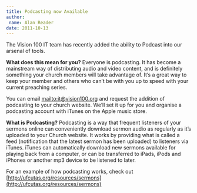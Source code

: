 ```yaml
---
title: Podcasting now Available
author:
 name: Alan Reader
date: 2011-10-13
---
```


The Vision 100 IT team has recently added the ability to Podcast into our arsenal of tools.

**What does this mean for you?** Everyone is podcasting. It has become a mainstream way of distributing audio and video content, and is definitely something your church members will take advantage of. It’s a great way to keep your member and others who can’t be with you up to speed with your current preaching series.

You can email <mailto:it@vision100.org> and request the addition of podcasting to your church website. We’ll set it up for you and organise a podcasting account with iTunes on the Apple music store.

**What is Podcasting?** Podcasting is a way that frequent listeners of your sermons online can conveniently download sermon audio as regularly as it’s uploaded to your Church website. It works by providing what is called a feed (notification that the latest sermon has been uploaded) to listeners via iTunes. iTunes can automatically download new sermons available for playing back from a computer, or can be transferred to iPads, iPods and iPhones or another mp3 device to be listened to later.

For an example of how podcasting works, check out [http://ufcutas.org/resources/sermons](http://ufcutas.org/resources/sermons)
